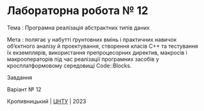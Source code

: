 ﻿# Лабораторна робота № 12

Тема : Програмна реалізація абстрактних типів даних

Мета : полягає у набутті ґрунтовних вмінь і практичних навичок об’єктного аналізу й проектування, створення класів С++ та тестування їх екземплярів, використання препроцесорних директив, макросів і макрооператорів під час реалізації програмних засобів у кросплатформовому середовищі Code::Blocks.

Завдання

Варіант № 12


Кропивницький | <a href="http://www.kntu.kr.ua/">ЦНТУ</a> | 2023

